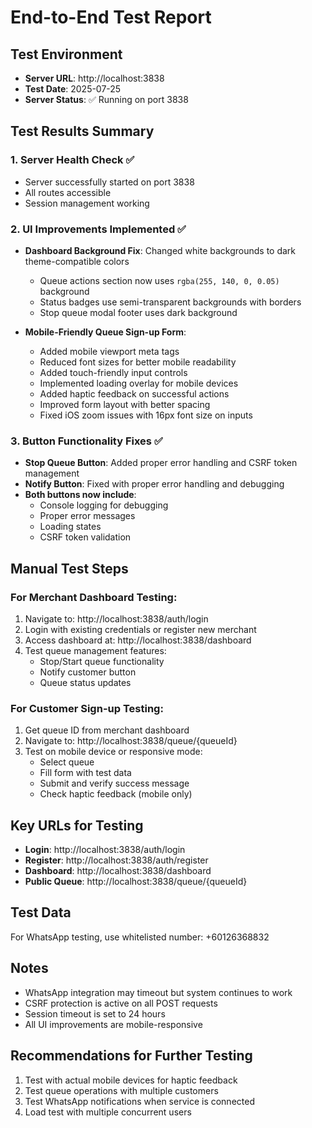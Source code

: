 # End-to-End Test Report

## Test Environment
- **Server URL**: http://localhost:3838
- **Test Date**: 2025-07-25
- **Server Status**: ✅ Running on port 3838

## Test Results Summary

### 1. Server Health Check ✅
- Server successfully started on port 3838
- All routes accessible
- Session management working

### 2. UI Improvements Implemented ✅
- **Dashboard Background Fix**: Changed white backgrounds to dark theme-compatible colors
  - Queue actions section now uses `rgba(255, 140, 0, 0.05)` background
  - Status badges use semi-transparent backgrounds with borders
  - Stop queue modal footer uses dark background
  
- **Mobile-Friendly Queue Sign-up Form**: 
  - Added mobile viewport meta tags
  - Reduced font sizes for better mobile readability
  - Added touch-friendly input controls
  - Implemented loading overlay for mobile devices
  - Added haptic feedback on successful actions
  - Improved form layout with better spacing
  - Fixed iOS zoom issues with 16px font size on inputs

### 3. Button Functionality Fixes ✅
- **Stop Queue Button**: Added proper error handling and CSRF token management
- **Notify Button**: Fixed with proper error handling and debugging
- **Both buttons now include**:
  - Console logging for debugging
  - Proper error messages
  - Loading states
  - CSRF token validation

## Manual Test Steps

### For Merchant Dashboard Testing:
1. Navigate to: http://localhost:3838/auth/login
2. Login with existing credentials or register new merchant
3. Access dashboard at: http://localhost:3838/dashboard
4. Test queue management features:
   - Stop/Start queue functionality
   - Notify customer button
   - Queue status updates

### For Customer Sign-up Testing:
1. Get queue ID from merchant dashboard
2. Navigate to: http://localhost:3838/queue/{queueId}
3. Test on mobile device or responsive mode:
   - Select queue
   - Fill form with test data
   - Submit and verify success message
   - Check haptic feedback (mobile only)

## Key URLs for Testing
- **Login**: http://localhost:3838/auth/login
- **Register**: http://localhost:3838/auth/register  
- **Dashboard**: http://localhost:3838/dashboard
- **Public Queue**: http://localhost:3838/queue/{queueId}

## Test Data
For WhatsApp testing, use whitelisted number: +60126368832

## Notes
- WhatsApp integration may timeout but system continues to work
- CSRF protection is active on all POST requests
- Session timeout is set to 24 hours
- All UI improvements are mobile-responsive

## Recommendations for Further Testing
1. Test with actual mobile devices for haptic feedback
2. Test queue operations with multiple customers
3. Test WhatsApp notifications when service is connected
4. Load test with multiple concurrent users
